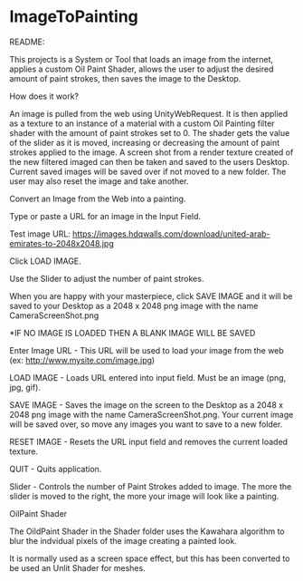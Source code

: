 # ImageToPainting

README:

This projects is a System or Tool that loads an image from the internet, applies a custom Oil Paint Shader, allows the user to adjust the desired amount of paint strokes, then saves the image to the Desktop.

How does it work?

An image is pulled from the web using UnityWebRequest. It is then applied as a texture to an instance of a material with a custom Oil Painting filter shader with the amount of paint strokes set to 0. The shader gets the value of the slider as it is moved, increasing or decreasing the amount of paint strokes applied to the image. A screen shot from a render texture created of the new filtered imaged can then be taken and saved to the users Desktop. Current saved images will be saved over if not moved to a new folder. The user may also reset the image and take another.


Convert an Image from the Web into a painting.

Type or paste a URL for an image in the Input Field.

Test image URL: https://images.hdqwalls.com/download/united-arab-emirates-to-2048x2048.jpg

Click LOAD IMAGE.

Use the Slider to adjust the number of paint strokes.

When you are happy with your masterpiece, click SAVE IMAGE and it will be saved to your Desktop as a 2048 x 2048 png image with the name CameraScreenShot.png

*IF NO IMAGE IS LOADED THEN A BLANK IMAGE WILL BE SAVED


Enter Image URL - This URL will be used to load your image from the web (ex: http://www.mysite.com/image.jpg)

LOAD IMAGE - Loads URL entered into input field. Must be an image (png, jpg, gif).

SAVE IMAGE - Saves the image on the screen to the Desktop as a 2048 x 2048 png image with the name CameraScreenShot.png. Your current image will be saved over, so move any images you want to save to a new folder.

RESET IMAGE - Resets the URL input field and removes the current loaded texture.

QUIT - Quits application.

Slider - Controls the number of Paint Strokes added to image. The more the slider is moved to the right, the more your image will look like a painting.


OilPaint Shader

The OildPaint Shader in the Shader folder uses the Kawahara algorithm to blur the indvidual pixels of the image creating a painted look.

It is normally used as a screen space effect, but this has been converted to be used an Unlit Shader for meshes.
